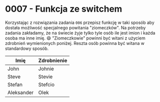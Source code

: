 # 0007 - Funkcja ze switchem

Korzystając z rozwiązania zadania `006` przepisz funkcję w taki sposób aby dostała możliwość
specjalnego powitania "ziomeczków". Na potrzeby zadania zakładamy, że na świecie żyje tylko tyle
osób ile jest imion i każda osoba ma inne imię. :smile: "Ziomeczkowie" powinni być witani z użyciem
zdrobnień wymienionych poniżej. Reszta osób powinna być witana w standardowy sposób.

| Imię       | Zdrobnienie |
| ---------- | ----------- |
| John       | Johnie      |
| Steve      | Stevie      |
| Stefan     | Stefcio     |
| Aleksander | Olek        |
